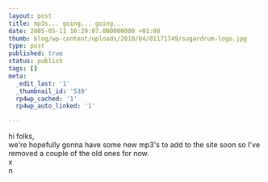 ```yaml
---
layout: post
title: mp3s... going... going...
date: 2005-05-11 16:29:07.000000000 +01:00
thumb: blog/wp-content/uploads/2010/04/01171749/sugardrum-logo.jpg
type: post
published: true
status: publish
tags: []
meta:
  _edit_last: '1'
  _thumbnail_id: '539'
  rp4wp_cached: '1'
  rp4wp_auto_linked: '1'

---
```

<p>hi folks,<br />
we're hopefully gonna  have some new mp3's to add to the site soon so I've removed a couple of  the old ones for now.<br />
x<br />
n</p>

